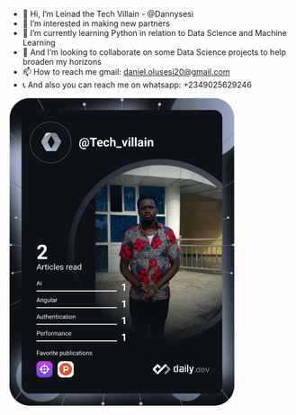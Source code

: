 - 👋 Hi, I’m Leinad the Tech Villain - @Dannysesi
- 👀 I’m interested in making new partners
- 🌱 I’m currently learning Python in relation to Data Science and Machine Learning
- 💞️ And I’m looking to collaborate on some Data Science projects to help broaden my horizons
- 📫 How to reach me gmail: daniel.olusesi20@gmail.com
- 📞 And also you can reach me on whatsapp: +2349025629246

<!---
Dannysesi/Dannysesi is a ✨ special ✨ repository because its `README.md` (this file) appears on your GitHub profile.
You can click the Preview link to take a look at your changes.
--->
<a href="https://app.daily.dev/DailyDevTips"><img src="https://github.com/Dannysesi/Dannysesi/blob/master/devcard.svg" width="400" alt="Daniel Olusesi's Dev Card"/></a>
